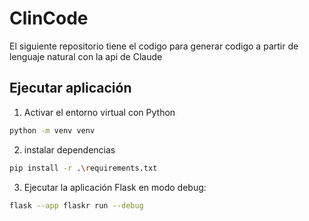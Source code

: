 # ClinCode

El siguiente repositorio tiene el codigo para generar codigo a partir de lenguaje natural con la api de Claude

## Ejecutar aplicación

1. Activar el entorno virtual con Python
```bash
python -m venv venv
```

2. instalar dependencias
```bash
pip install -r .\requirements.txt
```

3. Ejecutar la aplicación Flask en modo debug:
```bash
flask --app flaskr run --debug
```
